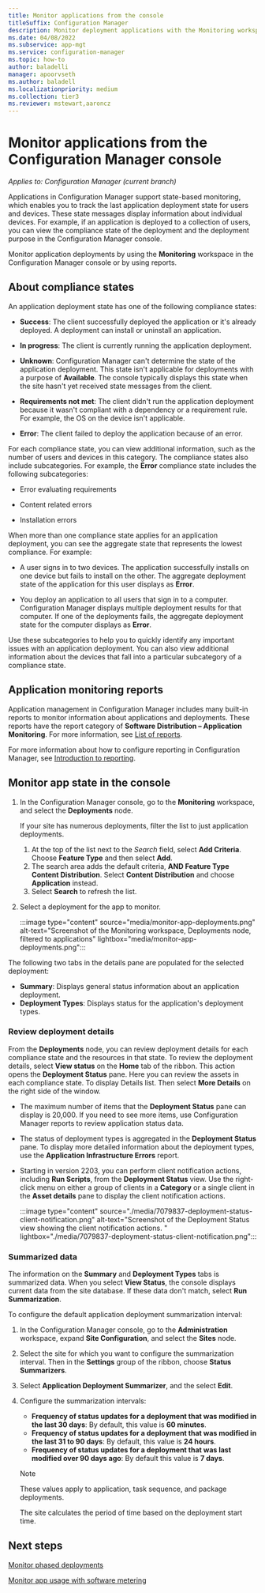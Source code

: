 ```yaml
---
title: Monitor applications from the console
titleSuffix: Configuration Manager
description: Monitor deployment applications with the Monitoring workspace in Configuration Manager.
ms.date: 04/08/2022
ms.subservice: app-mgt
ms.service: configuration-manager
ms.topic: how-to
author: baladelli
manager: apoorvseth
ms.author: baladell
ms.localizationpriority: medium
ms.collection: tier3
ms.reviewer: mstewart,aaroncz 
---
```


# Monitor applications from the Configuration Manager console

*Applies to: Configuration Manager (current branch)*

Applications in Configuration Manager support state-based monitoring, which enables you to track the last application deployment state for users and devices. These state messages display information about individual devices. For example, if an application is deployed to a collection of users, you can view the compliance state of the deployment and the deployment purpose in the Configuration Manager console.

Monitor application deployments by using the **Monitoring** workspace in the Configuration Manager console or by using reports.

## About compliance states

An application deployment state has one of the following compliance states:

- **Success**: The client successfully deployed the application or it's already deployed. A deployment can install or uninstall an application.

- **In progress**: The client is currently running the application deployment.

- **Unknown**: Configuration Manager can't determine the state of the application deployment. This state isn't applicable for deployments with a purpose of **Available**. The console typically displays this state when the site hasn't yet received state messages from the client.

- **Requirements not met**: The client didn't run the application deployment because it wasn't compliant with a dependency or a requirement rule. For example, the OS on the device isn't applicable.

- **Error**: The client failed to deploy the application because of an error.

For each compliance state, you can view additional information, such as the number of users and devices in this category. The compliance states also include subcategories. For example, the **Error** compliance state includes the following subcategories:

- Error evaluating requirements

- Content related errors

- Installation errors

When more than one compliance state applies for an application deployment, you can see the aggregate state that represents the lowest compliance. For example:

- A user signs in to two devices. The application successfully installs on one device but fails to install on the other. The aggregate deployment state of the application for this user displays as **Error**.

- You deploy an application to all users that sign in to a computer. Configuration Manager displays multiple deployment results for that computer. If one of the deployments fails, the aggregate deployment state for the computer displays as **Error**.

Use these subcategories to help you to quickly identify any important issues with an application deployment. You can also view additional information about the devices that fall into a particular subcategory of a compliance state.

## Application monitoring reports

Application management in Configuration Manager includes many built-in reports to monitor information about applications and deployments. These reports have the report category of **Software Distribution – Application Monitoring**. For more information, see [List of reports](../../core/servers/manage/list-of-reports.md#software-distribution---application-monitoring).

For more information about how to configure reporting in Configuration Manager, see [Introduction to reporting](../../core/servers/manage/introduction-to-reporting.md).

## Monitor app state in the console

1. In the Configuration Manager console, go to the **Monitoring** workspace, and select the **Deployments** node.

   If your site has numerous deployments, filter the list to just application deployments.
   1. At the top of the list next to the *Search* field, select **Add Criteria**. Choose **Feature Type** and then select **Add**.
   1. The search area adds the default criteria, **AND Feature Type Content Distribution**. Select **Content Distribution** and choose **Application** instead.
   1. Select **Search** to refresh the list.

1. Select a deployment for the app to monitor.

   :::image type="content" source="media/monitor-app-deployments.png" alt-text="Screenshot of the Monitoring workspace, Deployments node, filtered to applications" lightbox="media/monitor-app-deployments.png":::

The following two tabs in the details pane are populated for the selected deployment:

- **Summary**: Displays general status information about an application deployment.
- **Deployment Types**: Displays status for the application's deployment types.

### Review deployment details

From the **Deployments** node, you can review deployment details for each compliance state and the resources in that state. To review the deployment details, select **View status** on the **Home** tab of the ribbon. This action opens the **Deployment Status** pane. Here you can review the assets in each compliance state. To display Details list. Then select **More Details** on the right side of the window.

- The maximum number of items that the **Deployment Status** pane can display is 20,000. If you need to see more items, use Configuration Manager reports to review application status data.
- The status of deployment types is aggregated in the **Deployment Status** pane. To display more detailed information about the deployment types, use the **Application Infrastructure Errors** report.
- Starting in version 2203, you can perform client notification actions, including **Run Scripts**, from the **Deployment Status** view. Use the right-click menu on either a group of clients in a **Category** or a single client in the **Asset details** pane to display the client notification actions. <!--7079837-->

   :::image type="content" source="./media/7079837-deployment-status-client-notification.png" alt-text="Screenshot of the Deployment Status view showing the client notification actions. " lightbox="./media/7079837-deployment-status-client-notification.png":::

### Summarized data

The information on the **Summary** and **Deployment Types** tabs is summarized data. When you select **View Status**, the console displays current data from the site database. If these data don't match, select **Run Summarization**.

To configure the default application deployment summarization interval:

1. In the Configuration Manager console, go to the **Administration** workspace, expand **Site Configuration**, and select the **Sites** node.

1. Select the site for which you want to configure the summarization interval. Then in the **Settings** group of the ribbon, choose **Status Summarizers**.

1. Select **Application Deployment Summarizer**, and the select **Edit**.

1. Configure the summarization intervals:

    - **Frequency of status updates for a deployment that was modified in the last 30 days**: By default, this value is **60 minutes**.
    - **Frequency of status updates for a deployment that was modified in the last 31 to 90 days**: By default, this value is **24 hours**.
    - **Frequency of status updates for a deployment that was last modified over 90 days ago**: By default this value is **7 days**.

    > [!NOTE]
    > These values apply to application, task sequence, and package deployments.
    >
    > The site calculates the period of time based on the deployment start time.

## Next steps

[Monitor phased deployments](../../osd/deploy-use/manage-monitor-phased-deployments.md?toc=/mem/configmgr/apps/toc.json&bc=/mem/configmgr/apps/breadcrumb/toc.json)

[Monitor app usage with software metering](monitor-app-usage-with-software-metering.md)
